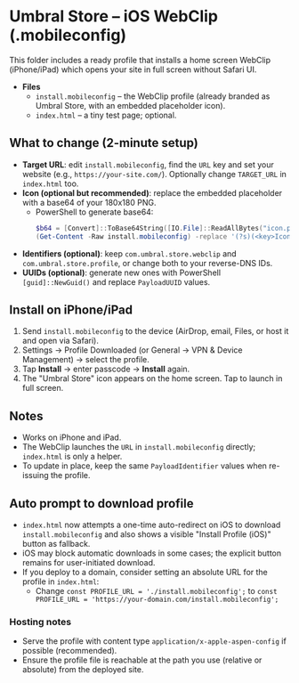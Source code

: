 # Umbral Store – iOS WebClip (.mobileconfig)

This folder includes a ready profile that installs a home screen WebClip (iPhone/iPad) which opens your site in full screen without Safari UI.

- **Files**
  - `install.mobileconfig` – the WebClip profile (already branded as Umbral Store, with an embedded placeholder icon).
  - `index.html` – a tiny test page; optional.

## What to change (2-minute setup)

- **Target URL**: edit `install.mobileconfig`, find the `URL` key and set your website (e.g., `https://your-site.com/`). Optionally change `TARGET_URL` in `index.html` too.
- **Icon (optional but recommended)**: replace the embedded placeholder with a base64 of your 180x180 PNG.
  - PowerShell to generate base64:
    ```powershell
    $b64 = [Convert]::ToBase64String([IO.File]::ReadAllBytes("icon.png"))
    (Get-Content -Raw install.mobileconfig) -replace '(?s)(<key>Icon</key>\s*<data>)[\s\S]*?(</data>)', "$1`n$b64`n$2" | Set-Content install.mobileconfig
    ```
- **Identifiers (optional)**: keep `com.umbral.store.webclip` and `com.umbral.store.profile`, or change both to your reverse-DNS IDs.
- **UUIDs (optional)**: generate new ones with PowerShell `[guid]::NewGuid()` and replace `PayloadUUID` values.

## Install on iPhone/iPad

1. Send `install.mobileconfig` to the device (AirDrop, email, Files, or host it and open via Safari).
2. Settings → Profile Downloaded (or General → VPN & Device Management) → select the profile.
3. Tap **Install** → enter passcode → **Install** again.
4. The "Umbral Store" icon appears on the home screen. Tap to launch in full screen.

## Notes

- Works on iPhone and iPad.
- The WebClip launches the `URL` in `install.mobileconfig` directly; `index.html` is only a helper.
- To update in place, keep the same `PayloadIdentifier` values when re-issuing the profile.

## Auto prompt to download profile

- `index.html` now attempts a one-time auto-redirect on iOS to download `install.mobileconfig` and also shows a visible "Install Profile (iOS)" button as fallback.
- iOS may block automatic downloads in some cases; the explicit button remains for user-initiated download.
- If you deploy to a domain, consider setting an absolute URL for the profile in `index.html`:
  - Change `const PROFILE_URL = './install.mobileconfig';` to `const PROFILE_URL = 'https://your-domain.com/install.mobileconfig';`

### Hosting notes

- Serve the profile with content type `application/x-apple-aspen-config` if possible (recommended).
- Ensure the profile file is reachable at the path you use (relative or absolute) from the deployed site.
